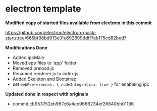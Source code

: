 # electron template

**Modified copy of started files available from electrom in this commit**

https://github.com/electron/electron-quick-start/tree/665bf98bd013e0fe692899ddff7ab175cd82bed7

**Modifications Done**
- Added ipcMain
- Moved app files to 'app' folder
- Removed preload.js
- Renamed renderer.js to index.js
- Added Skeleton and Bootstrap
- set ```webPreferences: {
      nodeIntegration: true
    }``` for enableing ipc

**Updated done in respect with originals**
- commit cb953752eb967c6a4ce9666234ef26840bb01186